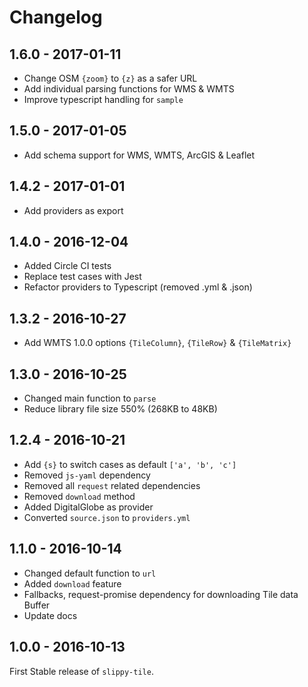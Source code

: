 
# Changelog

## 1.6.0 - 2017-01-11

- Change OSM `{zoom}` to `{z}` as a safer URL
- Add individual parsing functions for WMS & WMTS
- Improve typescript handling for `sample`

## 1.5.0 - 2017-01-05

- Add schema support for WMS, WMTS, ArcGIS & Leaflet

## 1.4.2 - 2017-01-01

- Add providers as export

## 1.4.0 - 2016-12-04

- Added Circle CI tests
- Replace test cases with Jest
- Refactor providers to Typescript (removed .yml & .json)

## 1.3.2 - 2016-10-27

- Add WMTS 1.0.0 options `{TileColumn}`, `{TileRow}` & `{TileMatrix}`

## 1.3.0 - 2016-10-25

- Changed main function to `parse`
- Reduce library file size 550% (268KB to 48KB)

## 1.2.4 - 2016-10-21

- Add `{s}` to switch cases as default `['a', 'b', 'c']`
- Removed `js-yaml` dependency
- Removed all `request` related dependencies
- Removed `download` method
- Added DigitalGlobe as provider
- Converted `source.json` to `providers.yml`

## 1.1.0 - 2016-10-14

- Changed default function to `url`
- Added `download` feature
- Fallbacks, request-promise dependency for downloading Tile data Buffer
- Update docs

## 1.0.0 - 2016-10-13

First Stable release of `slippy-tile`.
